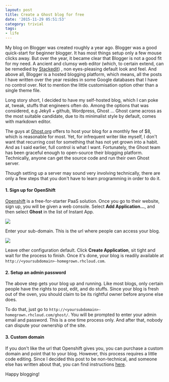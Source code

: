 ```yaml
---
layout: post
title: Create a Ghost blog for free
date: '2015-11-29 05:51:53'
category: trivial
tags:
- life
---
```


My blog on Blogger was created roughly a year ago. Blogger was a good quick-start for beginner blogger. It has most things setup only a few mouse clicks away. But over the year, it became clear that Blogger is not a good fit for my need. A ancient and clumsy web editor (which, to certain extend, can be remedied by [Stackedit](https://stackedit.io/)) , non eyes-pleasing default look and feel. And above all, Blogger is a hosted blogging platform, which means, all the posts I have written over the year resides in some Google databases that I have no control over. Not to mention the little customisation option other than a single theme file. 

Long story short, I decided to have my self-hosted blog, which I can poke at, tweak, stuffs that engineers often do. Among the options that was considered, e.g Jekyll + github, Wordpress, Ghost ... Ghost came across as the most suitable candidate, due to its minimalist style by default, comes with markdown editor. 

The guys at [Ghost.org](http://ghost.org) offers to host your blog for a monthly fee of $8, which is reasonable for most. Yet, for infrequent writer like myself, I don't want that recurring cost for something that has not yet grown into a habit. And as I said earlier, full control is what I want. Fortunately, the Ghost team has been graceful enough to open-source their blogging platform. Technically, anyone can get the source code and run their own Ghost server. 

Though setting up a server may sound very involving technically, there are only a few steps that you don't have to learn programming in order to do it. 

#### 1. Sign up for OpenShift

[Openshift](https://www.openshift.com/) is a free-for-starter PaaS solution. Once you go to their website, sign up, you will be given a web console. Select **Add Application...**, and then select **Ghost** in the list of Instant App. 

![](/content/images/2015/11/Screen-Shot-2015-11-29-at-14-37-36.png)

Enter your sub-domain. This is the url where people can access your blog. 

![](/content/images/2015/11/Screen-Shot-2015-11-29-at-14-41-33.png)

Leave other configuration default. Click **Create Application**, sit tight and wait for the process to finish. Once it's done, your blog is readily available at `http://<yoursubdomain>-homegrown.rhcloud.com`. 

#### 2. Setup an admin password
The above step gets your blog up and running. Like most blogs, only certain people have the rights to post, edit, and do stuffs. Since your blog is fresh out of the oven, you should claim to be its rightful owner before anyone else does. 

To do that, just go to `http://<yoursubdomain>-homegrown.rhcloud.com/ghost/`. You will be prompted to enter your admin email and password. This is a one time process only. And after that, nobody can dispute your ownership of the site. 

#### 3. Custom domain
If you don't like the url that Openshift gives you, you can purchase a custom domain and point that to your blog. However, this process requires a little code editing. Since I decided this post to be non-technical, and someone else has written about that, you can find instructions [here](https://www.insidersbyte.com/use-a-custom-domain-for-your-azure-ghost-blog/). 

Happy blogging! 